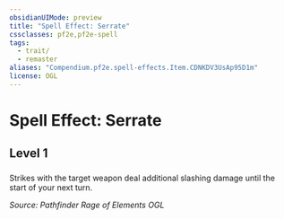 ```yaml
---
obsidianUIMode: preview
title: "Spell Effect: Serrate"
cssclasses: pf2e,pf2e-spell
tags:
  - trait/
  - remaster
aliases: "Compendium.pf2e.spell-effects.Item.CDNKDV3UsAp95D1m"
license: OGL
---
```

# Spell Effect: Serrate
## Level 1
### 






Strikes with the target weapon deal additional slashing damage until the start of your next turn.

*Source: Pathfinder Rage of Elements*
*OGL*